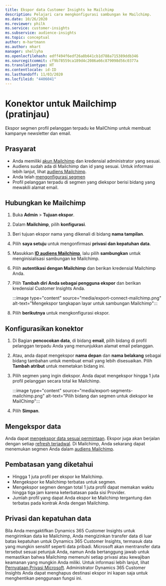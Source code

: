 ```yaml
---
title: Ekspor data Customer Insights ke Mailchimp
description: Pelajari cara mengkonfigurasi sambungan ke Mailchimp.
ms.date: 10/26/2020
ms.reviewer: philk
ms.service: customer-insights
ms.subservice: audience-insights
ms.topic: conceptual
author: m-hartmann
ms.author: mhart
manager: shellyha
ms.openlocfilehash: edff494f6edf26a8b641cb1d788a715389ddb346
ms.sourcegitcommit: cf9b78559ca189d4c2086a66c879098d56c0377a
ms.translationtype: HT
ms.contentlocale: id-ID
ms.lasthandoff: 11/03/2020
ms.locfileid: "4406041"
---
```

# <a name="connector-for-mailchimp-preview"></a>Konektor untuk Mailchimp (pratinjau)

Ekspor segmen profil pelanggan terpadu ke MailChimp untuk membuat kampanye newsletter dan email.

## <a name="prerequisites"></a>Prasyarat

-   Anda memiliki [akun Mailchimp](https://mailchimp.com/) dan kredensial administrator yang sesuai.
-   Audiens sudah ada di Mailchimp dan id yang sesuai. Untuk informasi lebih lanjut, lihat [audiens Mailchimp](https://mailchimp.com/help/create-audience/).
-   Anda telah [mengonfigurasi segmen](segments.md)
-   Profil pelanggan terpadu di segmen yang diekspor berisi bidang yang mewakili alamat email.

## <a name="connect-to-mailchimp"></a>Hubungkan ke Mailchimp

1. Buka **Admin** > **Tujuan ekspor**.

1. Dalam **Mailchimp**, pilih **konfigurasi**.

1. Beri tujuan ekspor nama yang dikenali di bidang **nama tampilan**.

1. Pilih **saya setuju** untuk mengonfirmasi **privasi dan kepatuhan data**.

1. Masukkan **[ID audiens Mailchimp](https://mailchimp.com/help/find-audience-id/)**, lalu pilih **sambungkan** untuk menginisialisasi sambungan ke Mailchimp.

1. Pilih **autentikasi dengan Mailchimp** dan berikan kredensial Mailchimp Anda.

1. Pilih **Tambah diri Anda sebagai pengguna ekspor** dan berikan kredensial Customer Insights Anda.

   :::image type="content" source="media/export-connect-mailchimp.png" alt-text="Mengekspor tangkapan layar untuk sambungan Mailchimp":::

1. Pilih **berikutnya** untuk mengkonfigurasi ekspor.

## <a name="configure-the-connector"></a>Konfigurasikan konektor

1. Di Bagian **pencocokan data**, di bidang **email**, pilih bidang di profil pelanggan terpadu Anda yang menunjukkan alamat email pelanggan. 

1. Atau, anda dapat mengekspor **nama depan** dan **nama belakang** sebagai bidang tambahan untuk membuat email yang lebih disesuaikan. Pilih **Tambah atribut** untuk memetakan bidang ini.

1. Pilih segmen yang ingin diekspor. Anda dapat mengekspor hingga 1 juta profil pelanggan secara total ke Mailchimp.

   :::image type="content" source="media/export-segments-mailchimp.png" alt-text="Pilih bidang dan segmen untuk diekspor ke MailChimp":::

1. Pilih **Simpan**.

## <a name="export-the-data"></a>Mengekspor data

Anda dapat [mengekspor data sesuai permintaan](export-destinations.md). Ekspor juga akan berjalan dengan setiap [refresh terjadwal](system.md#schedule-tab). Di Mailchimp, Anda sekarang dapat menemukan segmen Anda dalam [audiens Mailchimp](https://mailchimp.com/help/create-audience/).

## <a name="known-limitations"></a>Pembatasan yang diketahui

- Hingga 1 juta profil per ekspor ke Mailchimp.
- Mengekspor ke Mailchimp terbatas untuk segmen.
- Mengekspor segmen dengan total 1 juta profil dapat memakan waktu hingga tiga jam karena keterbatasan pada sisi Provider. 
- Jumlah profil yang dapat Anda ekspor ke Mailchimp tergantung dan terbatas pada kontrak Anda dengan Mailchimp.

## <a name="data-privacy-and-compliance"></a>Privasi dan kepatuhan data

Bila Anda mengaktifkan Dynamics 365 Customer Insights untuk mengirimkan data ke Mailchimp, Anda mengizinkan transfer data di luar batas kepatuhan untuk Dynamics 365 Customer Insights, termasuk data yang mungkin sensitif seperti data pribadi. Microsoft akan mentransfer data tersebut sesuai petunjuk Anda, namun Anda bertanggung jawab untuk memastikan bahwa Mailchimp memenuhi setiap privasi atau kewajiban keamanan yang mungkin Anda miliki. Untuk informasi lebih lanjut, lihat [Pernyataan Privasi Microsoft](https://go.microsoft.com/fwlink/?linkid=396732).
Administrator Dynamics 365 Customer Insights Anda dapat menghapus destinasi ekspor ini kapan saja untuk menghentikan penggunaan fungsi ini.
